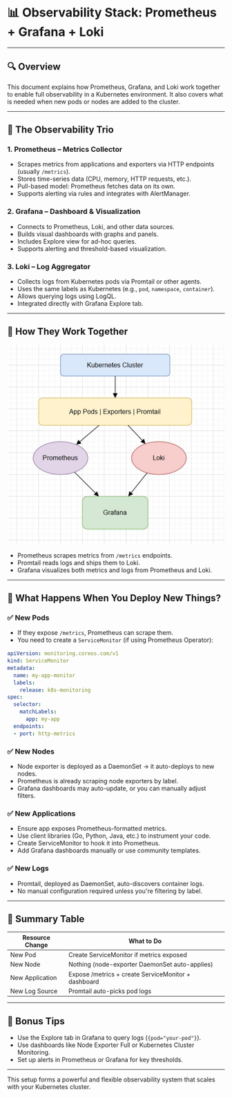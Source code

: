 # 📊 Observability Stack: Prometheus + Grafana + Loki

---

## 🔍 Overview

This document explains how Prometheus, Grafana, and Loki work together to enable full observability in a Kubernetes environment. It also covers what is needed when new pods or nodes are added to the cluster.

---

## 🚦 The Observability Trio

### 1. Prometheus – Metrics Collector

* Scrapes metrics from applications and exporters via HTTP endpoints (usually `/metrics`).
* Stores time-series data (CPU, memory, HTTP requests, etc.).
* Pull-based model: Prometheus fetches data on its own.
* Supports alerting via rules and integrates with AlertManager.

### 2. Grafana – Dashboard & Visualization

* Connects to Prometheus, Loki, and other data sources.
* Builds visual dashboards with graphs and panels.
* Includes Explore view for ad-hoc queries.
* Supports alerting and threshold-based visualization.

### 3. Loki – Log Aggregator

* Collects logs from Kubernetes pods via Promtail or other agents.
* Uses the same labels as Kubernetes (e.g., `pod`, `namespace`, `container`).
* Allows querying logs using LogQL.
* Integrated directly with Grafana Explore tab.

---

## 🔗 How They Work Together

![Architecture Diagram](images/observality.jpg)

* Prometheus scrapes metrics from `/metrics` endpoints.
* Promtail reads logs and ships them to Loki.
* Grafana visualizes both metrics and logs from Prometheus and Loki.

---

## 🧪 What Happens When You Deploy New Things?

### ✅ New Pods

* If they expose `/metrics`, Prometheus can scrape them.
* You need to create a `ServiceMonitor` (if using Prometheus Operator):

```yaml
apiVersion: monitoring.coreos.com/v1
kind: ServiceMonitor
metadata:
  name: my-app-monitor
  labels:
    release: k8s-monitoring
spec:
  selector:
    matchLabels:
      app: my-app
  endpoints:
  - port: http-metrics
```

### ✅ New Nodes

* Node exporter is deployed as a DaemonSet → it auto-deploys to new nodes.
* Prometheus is already scraping node exporters by label.
* Grafana dashboards may auto-update, or you can manually adjust filters.

### ✅ New Applications

* Ensure app exposes Prometheus-formatted metrics.
* Use client libraries (Go, Python, Java, etc.) to instrument your code.
* Create ServiceMonitor to hook it into Prometheus.
* Add Grafana dashboards manually or use community templates.

### ✅ New Logs

* Promtail, deployed as DaemonSet, auto-discovers container logs.
* No manual configuration required unless you're filtering by label.

---

## 📘 Summary Table

| Resource Change | What to Do                                          |
| --------------- | --------------------------------------------------- |
| New Pod         | Create ServiceMonitor if metrics exposed            |
| New Node        | Nothing (node-exporter DaemonSet auto-applies)      |
| New Application | Expose /metrics + create ServiceMonitor + dashboard |
| New Log Source  | Promtail auto-picks pod logs                        |

---

## 🧠 Bonus Tips

* Use the Explore tab in Grafana to query logs (`{pod="your-pod"}`).
* Use dashboards like Node Exporter Full or Kubernetes Cluster Monitoring.
* Set up alerts in Prometheus or Grafana for key thresholds.

---

This setup forms a powerful and flexible observability system that scales with your Kubernetes cluster.
